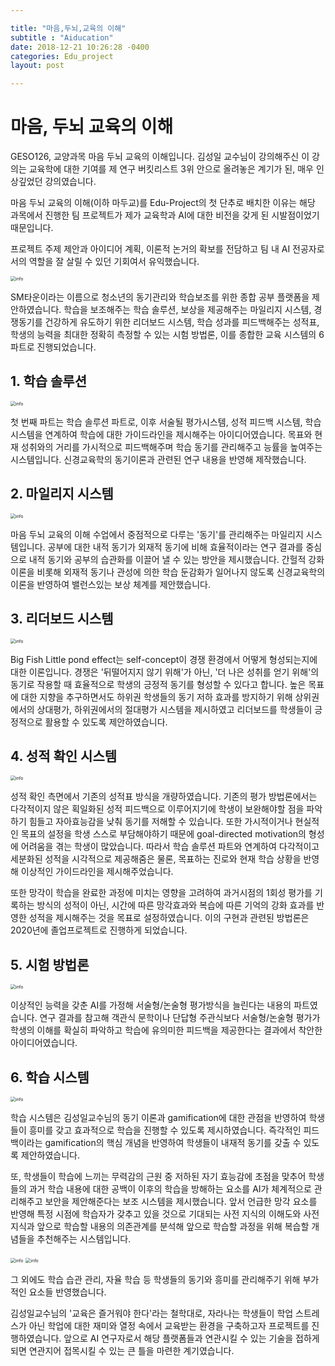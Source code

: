 ```yaml
---

title: "마음,두뇌,교육의 이해"
subtitle : "Aiducation"
date: 2018-12-21 10:26:28 -0400
categories: Edu_project
layout: post

---
```


# 마음, 두뇌 교육의 이해

GESO126, 교양과목 마음 두뇌 교육의 이해입니다. 김성일 교수님이 강의해주신 이 강의는 교육학에 대한 기여를 제 연구 버킷리스트 3위 안으로 올려놓은 계기가 된, 매우 인상깊었던 강의였습니다.

마음 두뇌 교육의 이해(이하 마두교)를 Edu-Project의 첫 단추로 배치한 이유는 해당 과목에서 진행한 팀 프로젝트가 제가 교육학과 AI에 대한 비전을 갖게 된 시발점이었기 때문입니다.

프로젝트 주제 제안과 아이디어 계획, 이론적 논거의 확보를 전담하고 팀 내 AI 전공자로서의 역할을 잘 살릴 수 있던 기회여서 유익했습니다.

<img src="https://drive.google.com/uc?id=1tlZlbEtCvGMZKAY0Vz8LKfw2dWdX_hCB" alt="info" style="zoom: 50%;" />

SM타운이라는 이름으로 청소년의 동기관리와 학습보조를 위한 종합 공부 플랫폼을 제안하였습니다. 학습을 보조해주는 학습 솔루션, 보상을 제공해주는 마일리지 시스템, 경쟁동기를 건강하게 유도하기 위한 리더보드 시스템, 학습 성과를 피드백해주는 성적표, 학생의 능력을 최대한 정확히 측정할 수 있는 시험 방법론, 이를 종합한 교육 시스템의 6 파트로 진행되었습니다.

## 1. 학습 솔루션

<img src="https://drive.google.com/uc?id=1KLIl9U8llIZngUfXw7uI3Rw4qrMtysUr" alt="info" style="zoom: 50%;" />

첫 번째 파트는 학습 솔루션 파트로, 이후 서술될 평가시스템, 성적 피드백 시스템, 학습 시스템을 연계하여 학습에 대한 가이드라인을 제시해주는 아이디어였습니다. 목표와 현재 성취와의 거리를 가시적으로 피드백해주며 학습 동기를 관리해주고 능률을 높여주는 시스템입니다. 신경교육학의 동기이론과 관련된 연구 내용을 반영해 제작했습니다.

## 2. 마일리지 시스템

<img src="https://drive.google.com/uc?id=1jPsIU9n7lzONxHDM3WL_Q9yrv4ucy_Ya" alt="info" style="zoom: 50%;" />

마음 두뇌 교육의 이해 수업에서 중점적으로 다루는 '동기'를 관리해주는 마일리지 시스템입니다. 공부에 대한 내적 동기가 외재적 동기에 비해 효율적이라는 연구 결과를 중심으로 내적 동기와 공부의 습관화를 이끌어 낼 수 있는 방안을 제시했습니다. 간헐적 강화 이론을 비롯해 외재적 동기나 관성에 의한 학습 둔감화가 일어나지 않도록 신경교육학의 이론을 반영하여 밸런스있는 보상 체계를 제안했습니다.



## 3. 리더보드 시스템

<img src="https://drive.google.com/uc?id=1MCIEjaLjRr34d8FxJceH3QVycnyub-O_" alt="info" style="zoom: 50%;" />

Big Fish Little pond effect는 self-concept이 경쟁 환경에서 어떻게 형성되는지에 대한 이론입니다. 경쟁은 '뒤떨어지지 않기 위해'가 아닌, '더 나은 성취를 얻기 위해'의 동기로 작용할 때 효율적으로 학생의 긍정적 동기를 형성할 수 있다고 합니다. 높은 목표에 대한 지향을 추구하면서도 하위권 학생들의 동기 저하 효과를 방지하기 위해 상위권에서의 상대평가, 하위권에서의 절대평가 시스템을 제시하였고 리더보드를 학생들이 긍정적으로 활용할 수 있도록 제안하였습니다.

## 4. 성적 확인 시스템

<img src="https://drive.google.com/uc?id=1AQ6jE3m23TFXx8vbf59a0dpEMvrVZVbp" alt="info" style="zoom: 50%;" />

성적 확인 측면에서 기존의 성적표 방식을 개량하였습니다. 기존의 평가 방법론에서는 다각적이지 않은 획일화된 성적 피드백으로 이루어지기에 학생이 보완해야할 점을 파악하기 힘들고 자아효능감을 낮춰 동기를 저해할 수 있습니다. 또한 가시적이거나 현실적인 목표의 설정을 학생 스스로 부담해야하기 때문에 goal-directed motivation의 형성에 어려움을 겪는 학생이 많았습니다. 따라서 학습 솔루션 파트와 연계하여 다각적이고 세분화된 성적을 시각적으로 제공해줌은 물론, 목표하는 진로와 현재 학습 상황을 반영해 이상적인 가이드라인을 제시해주었습니다.

또한 망각이 학습을 완료한 과정에 미치는 영향을 고려하여 과거시점의 1회성 평가를 기록하는 방식의 성적이 아닌, 시간에 따른 망각효과와 복습에 따른 기억의 강화 효과를 반영한 성적을 제시해주는 것을 목표로 설정하였습니다. 이의 구현과 관련된 방법론은 2020년에 졸업프로젝트로 진행하게 되었습니다.

## 5. 시험 방법론

<img src="https://drive.google.com/uc?id=1fqK2HkgSBoF7_QaLPe713H-5gqILV_il" alt="info" style="zoom: 50%;" />

이상적인 능력을 갖춘 AI를 가정해 서술형/논술형 평가방식을 늘린다는 내용의 파트였습니다. 연구 결과를 참고해 객관식 문학이나 단답형 주관식보다 서술형/논술형 평가가 학생의 이해를 확실히 파악하고 학습에 유의미한 피드백을 제공한다는 결과에서 착안한 아이디어였습니다.

## 6. 학습 시스템





<img src="https://drive.google.com/uc?id=1b6U5xYymY1wBEyGSlj7u0q18Z5Fd4THo" alt="info" style="zoom: 50%;" />

학습 시스템은 김성일교수님의 동기 이론과 gamification에 대한 관점을 반영하여 학생들이 흥미를 갖고 효과적으로 학습을 진행할 수 있도록 제시하였습니다. 즉각적인 피드백이라는 gamification의 핵심 개념을 반영하여 학생들이 내재적 동기를 갖출 수 있도록 제안하였습니다.

또, 학생들이 학습에 느끼는 무력감의 근원 중 저하된 자기 효능감에 초점을 맞추어 학생들의 과거 학습 내용에 대한 공백이 이후의 학습을 방해하는 요소를 AI가 체계적으로 관리해주고 보안을 제안해준다는 보조 시스템을 제시했습니다. 앞서 언급한 망각 요소를 반영해 특정 시점에 학습자가 갖추고 있을 것으로 기대되는 사전 지식의 이해도와 사전 지식과 앞으로 학습할 내용의 의존관계를 분석해 앞으로 학습할 과정을 위해 복습할 개념들을 추천해주는 시스템입니다.

<img src="https://drive.google.com/uc?id=1BihvVLvESrNS9s6xx51oBBAYdguox6Sv" alt="info" style="zoom: 50%;" />



<img src="https://drive.google.com/uc?id=1My1kTiwYe_9O4rUsFbLhA0A4WfTO5zmz" alt="info" style="zoom: 50%;" />

그 외에도 학습 습관 관리, 자율 학습 등 학생들의 동기와 흥미를 관리해주기 위해 부가적인 요소들 반영했습니다. 



김성일교수님의 '교육은 즐거워야 한다'라는 철학대로, 자라나는 학생들이 학업 스트레스가 아닌 학업에 대한 재미와 열정 속에서 교육받는 환경을 구축하고자 프로젝트를 진행하였습니다. 앞으로 AI 연구자로서 해당 플랫폼들과 연관시킬 수 있는 기술을 접하게 되면 연관지어 접목시킬 수 있는 큰 틀을 마련한 계기였습니다.